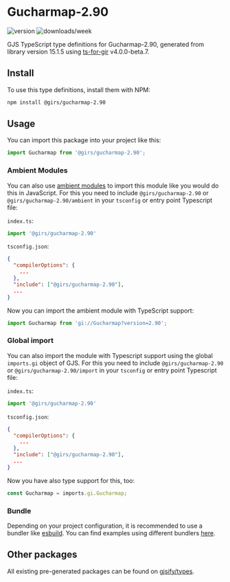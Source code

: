 
# Gucharmap-2.90

![version](https://img.shields.io/npm/v/@girs/gucharmap-2.90)
![downloads/week](https://img.shields.io/npm/dw/@girs/gucharmap-2.90)


GJS TypeScript type definitions for Gucharmap-2.90, generated from library version 15.1.5 using [ts-for-gir](https://github.com/gjsify/ts-for-gir) v4.0.0-beta.7.


## Install

To use this type definitions, install them with NPM:
```bash
npm install @girs/gucharmap-2.90
```

## Usage

You can import this package into your project like this:
```ts
import Gucharmap from '@girs/gucharmap-2.90';
```

### Ambient Modules

You can also use [ambient modules](https://github.com/gjsify/ts-for-gir/tree/main/packages/cli#ambient-modules) to import this module like you would do this in JavaScript.
For this you need to include `@girs/gucharmap-2.90` or `@girs/gucharmap-2.90/ambient` in your `tsconfig` or entry point Typescript file:

`index.ts`:
```ts
import '@girs/gucharmap-2.90'
```

`tsconfig.json`:
```json
{
  "compilerOptions": {
    ...
  },
  "include": ["@girs/gucharmap-2.90"],
  ...
}
```

Now you can import the ambient module with TypeScript support: 

```ts
import Gucharmap from 'gi://Gucharmap?version=2.90';
```

### Global import

You can also import the module with Typescript support using the global `imports.gi` object of GJS.
For this you need to include `@girs/gucharmap-2.90` or `@girs/gucharmap-2.90/import` in your `tsconfig` or entry point Typescript file:

`index.ts`:
```ts
import '@girs/gucharmap-2.90'
```

`tsconfig.json`:
```json
{
  "compilerOptions": {
    ...
  },
  "include": ["@girs/gucharmap-2.90"],
  ...
}
```

Now you have also type support for this, too:

```ts
const Gucharmap = imports.gi.Gucharmap;
```

### Bundle

Depending on your project configuration, it is recommended to use a bundler like [esbuild](https://esbuild.github.io/). You can find examples using different bundlers [here](https://github.com/gjsify/ts-for-gir/tree/main/examples).

## Other packages

All existing pre-generated packages can be found on [gjsify/types](https://github.com/gjsify/types).

